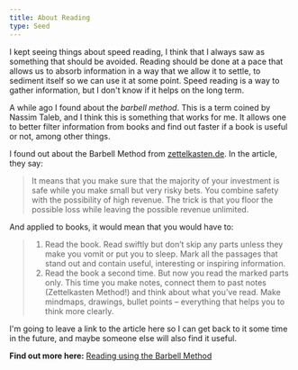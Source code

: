 ```yaml
---
title: About Reading
type: Seed
---
```


I kept seeing things about speed reading, I think that I always saw as something that should be avoided. Reading should be done at a pace that allows us to absorb information in a way that we allow it to settle, to sediment itself so we can use it at some point. Speed reading is a way to gather information, but I don't know if it helps on the long term.

A while ago I found about the *barbell method*. This is a term coined by Nassim Taleb, and I think this is something that works for me. It allows one to better filter information from books and find out faster if a book is useful or not, among other things.

I found out about the Barbell Method from [zettelkasten.de](https://zettelkasten.de). In the article, they say:

> It means that you make sure that the majority of your investment is safe while you make small but very risky bets. You combine safety with the possibility of high revenue. The trick is that you floor the possible loss while leaving the possible revenue unlimited.

And applied to books, it would mean that you would have to:

> 1. Read the book. Read swiftly but don’t skip any parts unless they make you vomit or put you to sleep. Mark all the passages that stand out and contain useful, interesting or inspiring information.
> 2. Read the book a second time. But now you read the marked parts only. This time you make notes, connect them to past notes (Zettelkasten Method!) and think about what you’ve read. Make mindmaps, drawings, bullet points – everything that helps you to think more clearly. 

I'm going to leave a link to the article here so I can get back to it some time in the future, and maybe someone else will also find it useful.

**Find out more here:** [Reading using the Barbell Method](https://zettelkasten.de/posts/barbell-method-reading/)